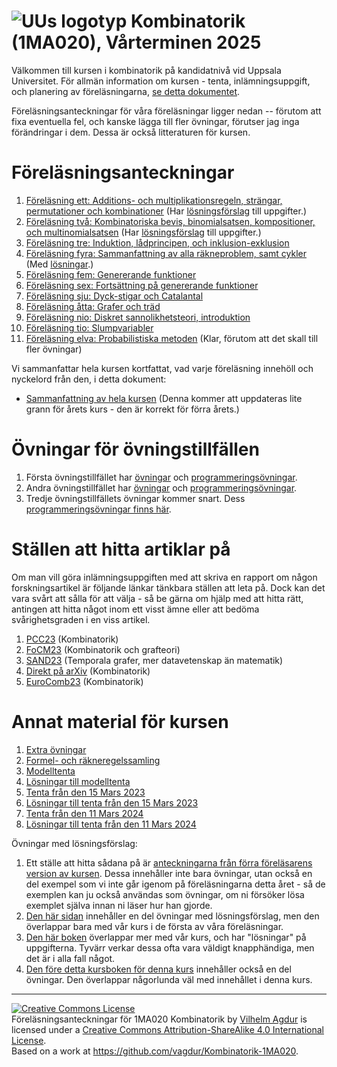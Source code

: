 # ![UUs logotyp](./graphics/UU_logo_color.png "UUs logotyp") Kombinatorik (1MA020), Vårterminen 2025

Välkommen till kursen i kombinatorik på kandidatnivå vid Uppsala Universitet. För allmän information om kursen - tenta, inlämningsuppgift, och planering av föreläsningarna, [se detta dokumentet](https://vagdur.github.io/Kombinatorik-1MA020/kursinformation.pdf).

Föreläsningsanteckningar för våra föreläsningar ligger nedan -- förutom att fixa eventuella fel, och kanske lägga till fler övningar, förutser jag inga förändringar i dem. Dessa är också litteraturen för kursen.

# Föreläsningsanteckningar

1. [Föreläsning ett: Additions- och multiplikationsregeln, strängar, permutationer och kombinationer](https://vagdur.github.io/Kombinatorik-1MA020/lecture1.pdf) (Har [lösningsförslag](https://vagdur.github.io/Kombinatorik-1MA020/lecture1_solutions.pdf) till uppgifter.)
2. [Föreläsning två: Kombinatoriska bevis, binomialsatsen, kompositioner, och multinomialsatsen](https://vagdur.github.io/Kombinatorik-1MA020/lecture2.pdf) (Har [lösningsförslag](https://vagdur.github.io/Kombinatorik-1MA020/lecture2_solutions.pdf) till uppgifter.)
3. [Föreläsning tre: Induktion, lådprincipen, och inklusion-exklusion](https://vagdur.github.io/Kombinatorik-1MA020/lecture3.pdf)
4. [Föreläsning fyra: Sammanfattning av alla räkneproblem, samt cykler](https://vagdur.github.io/Kombinatorik-1MA020/lecture4.pdf) (Med [lösningar](https://vagdur.github.io/Kombinatorik-1MA020/solutions_lecture4.pdf).)
5. [Föreläsning fem: Genererande funktioner](https://vagdur.github.io/Kombinatorik-1MA020/lecture5.pdf)
6. [Föreläsning sex: Fortsättning på genererande funktioner](https://vagdur.github.io/Kombinatorik-1MA020/lecture6.pdf)
7. [Föreläsning sju: Dyck-stigar och Catalantal](https://vagdur.github.io/Kombinatorik-1MA020/lecture7.pdf)
8. [Föreläsning åtta: Grafer och träd](https://vagdur.github.io/Kombinatorik-1MA020/lecture8.pdf)
9. [Föreläsning nio: Diskret sannolikhetsteori, introduktion](https://vagdur.github.io/Kombinatorik-1MA020/lecture9.pdf)
10. [Föreläsning tio: Slumpvariabler](https://vagdur.github.io/Kombinatorik-1MA020/lecture10.pdf)
11. [Föreläsning elva: Probabilistiska metoden](https://vagdur.github.io/Kombinatorik-1MA020/lecture11.pdf) (Klar, förutom att det skall till fler övningar)

Vi sammanfattar hela kursen kortfattat, vad varje föreläsning innehöll och nyckelord från den, i detta dokument:

* [Sammanfattning av hela kursen](https://vagdur.github.io/Kombinatorik-1MA020/course_summary.pdf) (Denna kommer att uppdateras lite grann för årets kurs - den är korrekt för förra årets.)

# Övningar för övningstillfällen

1. Första övningstillfället har [övningar](https://vagdur.github.io/Kombinatorik-1MA020/analytical_exercises1.pdf) och [programmeringsövningar](https://vagdur.github.io/Kombinatorik-1MA020/programming_exercises1.pdf).
2. Andra övningstillfället har [övningar](https://vagdur.github.io/Kombinatorik-1MA020/analytical_exercises2.pdf) och [programmeringsövningar](https://vagdur.github.io/Kombinatorik-1MA020/programming_exercises2.pdf).
3. Tredje övningstillfällets övningar kommer snart. Dess [programmeringsövningar finns här](https://vagdur.github.io/Kombinatorik-1MA020/programming_exercises3.pdf).

# Ställen att hitta artiklar på

Om man vill göra inlämningsuppgiften med att skriva en rapport om någon forskningsartikel är följande länkar tänkbara ställen att leta på. Dock kan det vara svårt att sålla för att välja - så be gärna om hjälp med att hitta rätt, antingen att hitta något inom ett visst ämne eller att bedöma svårighetsgraden i en viss artikel.

1. [PCC23](https://sites.google.com/view/pcc2023) (Kombinatorik)
2. [FoCM23](https://focm2023.pages.math.cnrs.fr/workshops/workshop-1/item/110-workshop-1-3.html) (Kombinatorik och grafteori)
3. [SAND23](https://sand-conf.org/) (Temporala grafer, mer datavetenskap än matematik)
4. [Direkt på arXiv](https://arxiv.org/list/math.co/recent) (Kombinatorik)
5. [EuroComb23](https://iuuk.mff.cuni.cz/events/conferences/eurocomb23/) (Kombinatorik)

# Annat material för kursen

1. [Extra övningar](https://vagdur.github.io/Kombinatorik-1MA020/extra_exercises.pdf)
2. [Formel- och räkneregelssamling](https://vagdur.github.io/Kombinatorik-1MA020/formulae.pdf)
3. [Modelltenta](https://vagdur.github.io/Kombinatorik-1MA020/modelltenta.pdf)
4. [Lösningar till modelltenta](https://vagdur.github.io/Kombinatorik-1MA020/solutions_model_exam.pdf)
5. [Tenta från den 15 Mars 2023](https://vagdur.github.io/Kombinatorik-1MA020/tenta_15mars.pdf)
6. [Lösningar till tenta från den 15 Mars 2023](https://vagdur.github.io/Kombinatorik-1MA020/solutions_march15_23.pdf)
7. [Tenta från den 11 Mars 2024](https://vagdur.github.io/Kombinatorik-1MA020/tenta_11mars.pdf)
8. [Lösningar till tenta från den 11 Mars 2024](https://vagdur.github.io/Kombinatorik-1MA020/solutions_march11_24.pdf)

Övningar med lösningsförslag: 
1. Ett ställe att hitta sådana på är [anteckningarna från förra föreläsarens version av kursen](https://vagdur.github.io/Kombinatorik-1MA020/CombinatoricsCourse.pdf). Dessa innehåller inte bara övningar, utan också en del exempel som vi inte går igenom på föreläsningarna detta året - så de exemplen kan ju också användas som övningar, om ni försöker lösa exemplet själva innan ni läser hur han gjorde. 
2. [Den här sidan](https://www.math.wichita.edu/~hammond/math321/section-counting-binomial.html) innehåller en del övningar med lösningsförslag, men den överlappar bara med vår kurs i de första av våra föreläsningar.
3. [Den här boken](https://discrete.openmathbooks.org/dmoi2/frontmatter.html) överlappar mer med vår kurs, och har "lösningar" på uppgifterna. Tyvärr verkar dessa ofta vara väldigt knapphändiga, men det är i alla fall något.
4. [Den före detta kursboken för denna kurs](https://rellek.net/book/app-comb.html) innehåller också en del övningar. Den överlappar någorlunda väl med innehållet i denna kurs.

<hr />

<a rel="license" href="http://creativecommons.org/licenses/by-sa/4.0/"><img alt="Creative Commons License" style="border-width:0" src="https://i.creativecommons.org/l/by-sa/4.0/88x31.png" /></a><br /><span xmlns:dct="http://purl.org/dc/terms/" href="http://purl.org/dc/dcmitype/Text" property="dct:title" rel="dct:type">Föreläsningsanteckningar för 1MA020 Kombinatorik</span> by <a xmlns:cc="http://creativecommons.org/ns#" href="https://github.com/vagdur" property="cc:attributionName" rel="cc:attributionURL">Vilhelm Agdur</a> is licensed under a <a rel="license" href="http://creativecommons.org/licenses/by-sa/4.0/">Creative Commons Attribution-ShareAlike 4.0 International License</a>.<br />Based on a work at <a xmlns:dct="http://purl.org/dc/terms/" href="https://github.com/vagdur/Kombinatorik-1MA020" rel="dct:source">https://github.com/vagdur/Kombinatorik-1MA020</a>.
